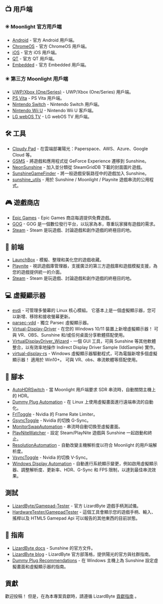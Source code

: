 <!--lint disable awesome-heading awesome-toc double-link-->

<div align="center" style="display: none;">
  <img src="/assets/banner.png" />
  <h1 align="center">Awesome Sunshine</h1>
  <h4 align="center">Sunshine 的腳本、工具、指南和配套軟體合集</h4>
</div>

<div align="center" style="display: none;">
[
  <a href="#-clients">用戶端</a>-
  <a href="#%EF%B8%8F-tools">工具</a>-
  <a href="#-game-stores">遊戲商店</a>-
  <a href="#-frontends">Frontends</a>-
  <a href="#-virtual-displays">虛擬顯示器</a>-
  <a href="#-scripts">腳本</a>-
  <a href="#-guides">指南</a>
]
</div>

## 📺 用戶端

### ✳️ Moonlight 官方用戶端

- [Android](https://github.com/moonlight-stream/moonlight-android) - 官方 Android 用戶端。
- [ChromeOS](https://github.com/moonlight-stream/moonlight-chrome) - 官方 ChromeOS 用戶端。
- [iOS](https://github.com/moonlight-stream/moonlight-ios) - 官方 iOS 用戶端。
- [QT](https://github.com/moonlight-stream/moonlight-qt) - 官方 QT 用戶端。
- [Embedded](https://github.com/moonlight-stream/moonlight-embedded) - 官方 Embedded 用戶端。

### ✴️ 第三方 Moonlight 用戶端

- [UWP/Xbox (One/Series)](https://github.com/TheElixZammuto/moonlight-xbox) - UWP/Xbox (One/Series) 用戶端。
- [PS Vita](https://github.com/xyzz/vita-moonlight) - PS Vita 用戶端。
- [Nintendo Switch](https://github.com/XITRIX/Moonlight-Switch) - Nintendo Switch 用戶端。
- [Nintendo Wii U](https://github.com/GaryOderNichts/moonlight-wiiu) - Nintendo Wii U 客戶端。
- [LG webOS TV](https://github.com/mariotaku/moonlight-tv) - LG webOS TV 用戶端。

## 🛠️ 工具

- [Cloudy Pad](https://github.com/PierreBeucher/cloudypad) - 在雲端部署陽光：Paperspace、AWS、Azure、Google Cloud 等。
- [GSMS](https://github.com/LizardByte/GSMS) - 將遊戲和應用程式從 GeForce Experience 遷移到 Sunshine。
- [NeonSunshine](https://github.com/NeonLightning/NeonSunshine) - 加入並分類從 SteamGridDB 下載的封面圖片遊戲。
- [SunshineGameFinder](https://github.com/JMTK/SunshineGameFinder) - 將一般遊戲安裝路徑中的遊戲加入 Sunshine。
- [sunshine_utils](https://github.com/designer-living/sunshine_utils) - 用於 Sunshine / Moonlight / Playnite 遊戲串流的公用程式。

## 🎮 遊戲商店

- [Epic Games](https://www.epicgames.com) - Epic Games 商店每週提供免費遊戲。
- [GOG](https://www.gog.com) - GOG 是一個數位發行平台，以玩家為本，尊重玩家擁有遊戲的需求。
- [Steam](https://store.steampowered.com) - Steam 是玩遊戲、討論遊戲和創作遊戲的終極目的地。

## 💠 前端

- [LaunchBox](https://www.launchbox-app.com/) - 模擬、整理和美化您的遊戲收藏。
- [Playnite](https://github.com/JosefNemec/Playnite) - 視訊遊戲庫管理器，支援廣泛的第三方遊戲庫和遊戲模擬支援，為您的遊戲提供統一的介面。
- [Steam](https://store.steampowered.com) - Steam 是玩遊戲、討論遊戲和創作遊戲的終極目的地。

## 💻 虛擬顯示器

- [evdi](https://github.com/DisplayLink/evdi) - 可管理多螢幕的 Linux 核心模組。 它基本上是一個虛擬顯示器，您可以新增、移除和接收螢幕更新。
- [parsec-vdd](https://github.com/nomi-san/parsec-vdd) - 獨立 Parsec 虛擬顯示器。
- [Virtual-Display-Driver](https://github.com/itsmikethetech/Virtual-Display-Driver) - 在您的 Windows 10/11 裝置上新增虛擬顯示器！ 可與 VR、OBS、Sunshine 和/或任何桌面分享軟體搭配使用。
- [VirtualDisplayDriver_Wizard](https://github.com/sofmeright/VirtualDisplayDriver_Wizard) - 一個 GUI 工具，可與 Sunshine 等其他軟體整合，以有效率地操作 Indirect Display Driver Sample (IddSample) 實作。
- [virtual-display-rs](https://github.com/MolotovCherry/virtual-display-rs) - Windows 虛擬顯示器驅動程式，可為電腦新增多個虛擬顯示器！ 適用於 Win10+。 可與 VR、obs、串流軟體等搭配使用。

## 📜 腳本

- [AutoHDRSwitch](https://github.com/Nonary/AutoHDRSwitch) - 當 Moonlight 用戶端要求 SDR 串流時，自動關閉主機上的 HDR。
- [Dummy Plug Automation](https://github.com/XenHat/dummy-plug-automation) - 在 Linux 上使用虛擬畫面進行遠端串流的自動化。
- [FrlToggle](https://github.com/FrogTheFrog/frl-toggle) - Nvidia 的 Frame Rate Limiter。
- [GsyncToggle](https://github.com/FrogTheFrog/gsync-toggle) - Nvidia 的切換 G-Sync。
- [MonitorSwapAutomation](https://github.com/Nonary/MonitorSwapAutomation) - 串流時自動切換至虛擬畫面。
- [PlayNiteWatcher](https://github.com/Nonary/PlayNiteWatcher) - 設定 Steam/PlayNite 遊戲與 Sunshine 一起啟動和終止。
- [ResolutionAutomation](https://github.com/Nonary/ResolutionAutomation) - 自動改變主機解析度以符合 Moonlight 的用戶端解析度。
- [VsyncToggle](https://github.com/xanderfrangos/vsync-toggle) - Nvidia 的切換 V-Sync。
- [Windows Display Automation](https://github.com/fehbari/sunshine-scripts) - 自動進行系統顯示變更，例如啟用虛擬顯示器、調整解析度、更新率、HDR、G-Sync 和 FPS 限制，以達到最佳串流效果。

## 測試

- [LizardByte/Gamepad-Tester](https://app.lizardbyte.dev/gamepad-tester) - 官方 LizardByte 遊戲手柄測試儀。
- [HardwareTester/GamepadTester](https://hardwaretester.com/gamepad) - 這個工具會顯示您的遊戲手柄、輸入、搖桿以及 HTML5 Gamepad Api 可以報告的其他東西的目前狀態。

## 📓 指南

- [LizardByte docs](https://docs.lizardbyte.dev/projects/sunshine) - Sunshine 的官方文件。
- [LizardByte blog](https://app.lizardbyte.dev/blog) - LizardByte 官方部落格，提供陽光的官方與社群指南。
- [Dummy Plug Recommendations](https://github.com/Nonary/documentation/wiki/DummyPlugs) - 在 Windows 主機上為 Sunshine 設定虛擬畫面和虛擬顯示器的指南。

## 貢獻

歡迎投稿！ 但是，在為本專案貢獻時，請遵循 LizardByte
[貢獻指南](https://docs.lizardbyte.dev/latest/developers/contributing.html)
。
